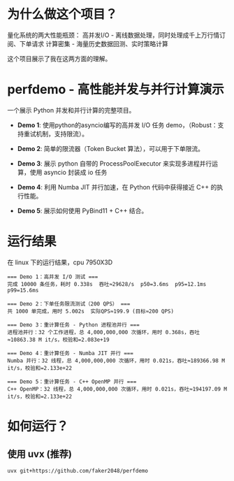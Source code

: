 # 为什么做这个项目？

量化系统的两大性能瓶颈：
高并发I/O - 离线数据处理，同时处理成千上万行情订阅、下单请求
计算密集 - 海量历史数据回测、实时策略计算

这个项目展示了我在这两方面的理解。

# perfdemo - 高性能并发与并行计算演示

一个展示 Python 并发和并行计算的完整项目。

- **Demo 1**: 使用python的asyncio编写的高并发 I/O 任务 demo，（Robust：支持重试机制，支持限流）。

- **Demo 2**: 简单的限流器（Token Bucket 算法），可以用于下单限流。

- **Demo 3**: 展示 python 自带的 ProcessPoolExecutor 来实现多进程并行运算，使用 asyncio 封装成 io 任务

- **Demo 4**: 利用 Numba JIT 并行加速，在 Python 代码中获得接近 C++ 的执行性能。

- **Demo 5**: 展示如何使用 PyBind11 + C++ 结合。


# 运行结果

在 linux 下的运行结果，cpu 7950X3D

```
=== Demo 1：高并发 I/O 测试 ===
完成 10000 条任务，耗时 0.338s  吞吐≈29628/s  p50=3.6ms  p95=12.1ms  p99=15.6ms

=== Demo 2：下单任务限流测试（200 QPS） ===
共 1000 单完成，用时 5.002s  实际QPS≈199.9 (目标≈200 QPS)

=== Demo 3：重计算任务 - Python 进程池并行 ===
进程池并行：32 个工作进程，总 4,000,000,000 次循环，用时 0.368s，吞吐≈10863.38 M it/s，校验和=2.083e+19

=== Demo 4：重计算任务 - Numba JIT 并行 ===
Numba 并行：32 线程，总 4,000,000,000 次循环，用时 0.021s，吞吐≈189366.98 M it/s，校验和=2.133e+22

=== Demo 5：重计算任务 - C++ OpenMP 并行 ===
C++ OpenMP：32 线程，总 4,000,000,000 次循环，用时 0.021s，吞吐≈194197.09 M it/s，校验和=2.133e+22
```

# 如何运行？

## 使用 uvx (推荐)

```
uvx git+https://github.com/faker2048/perfdemo
```